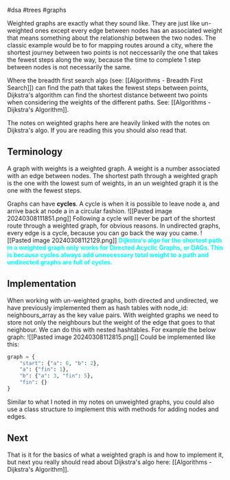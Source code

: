 #dsa #trees #graphs 

Weighted graphs are exactly what they sound like. They are just like un-weighted ones except every edge between nodes has an associated weight that means something about the relationship between the two nodes. The classic example would be to for mapping routes around a city, where the shortest journey between two points is not neccessarily the one that takes the fewest steps along the way, because the time to complete 1 step between nodes is not necessarily the same.

Where the breadth first search algo (see: [[Algorithms - Breadth First Search]]) can find the path that takes the fewest steps between points, Dijkstra's algorithm can find the shortest distance betweent two points when considering the weights of the different paths. See: [[Algorithms - Dijkstra's Algorithm]].

The notes on weighted graphs here are heavily linked with the notes on Dijkstra's algo. If you are reading this you should also read that.
## Terminology
A graph with weights is a weighted graph. A weight is a number associated with an edge between nodes. The shortest path through a weighted graph is the one with the lowest sum of weights, in an un weighted graph it is the one with the fewest steps. 

Graphs can have **cycles**. A cycle is when it is possible to leave node a, and arrive back at node a in a circular fashion.
![[Pasted image 20240308111851.png]]
Following a cycle will never be part of the shortest route through a weighted graph, for obvious reasons. In undirected graphs, every edge is a cycle, because you can go back the way you came.
![[Pasted image 20240308112129.png]]
<span style="color: cyan; font-weight: bold;">Dijkstra's algo for the shortest path in a weighted graph only works for Directed Acyclic Graphs, or DAGs. This is because cycles always add unnecessary total weight to a path and undirected graphs are full of cycles.</span>

## Implementation
When working with un-weighted graphs, both directed and undirected, we have previously implemented them as hash tables with node_id: neighbours_array as the key value pairs. With weighted graphs we need to store not only the neighbours but the weight of the edge that goes to that neighbour. We can do this with nested hashtables. For example the below graph:
![[Pasted image 20240308112815.png]]
Could be implemented like this:
```python
graph = {
	"start": {"a": 6, "b": 2},
	"a": {"fin": 1},
	"b": {"a": 3, "fin": 5},
	"fin": {}
}
```
Similar to what I noted in my notes on unweighted graphs, you could also use a class structure to implement this with methods for adding nodes and edges. 

## Next
That is it for the basics of what a weighted graph is and how to implement it, but next you really should read about Dijkstra's algo here: [[Algorithms - Dijkstra's Algorithm]].

